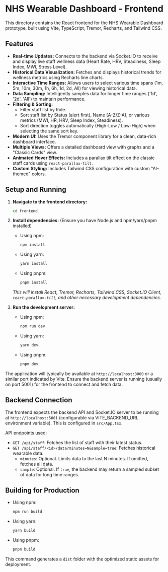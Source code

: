 # NHS Wearable Dashboard - Frontend

This directory contains the React frontend for the NHS Wearable Dashboard prototype, built using Vite, TypeScript, Tremor, Recharts, and Tailwind CSS.

## Features

-   **Real-time Updates:** Connects to the backend via Socket.IO to receive and display live staff wellness data (Heart Rate, HRV, Steadiness, Sleep Index, MWI, Stress Level).
-   **Historical Data Visualization:** Fetches and displays historical trends for wellness metrics using Recharts line charts.
-   **Interactive Time Ranges:** Allows users to select various time spans (1m, 5m, 10m, 30m, 1h, 6h, 1d, 2d, All) for viewing historical data.
-   **Data Sampling:** Intelligently samples data for longer time ranges ('1d', '2d', 'All') to maintain performance.
-   **Filtering & Sorting:**
    -   Filter staff list by Role.
    -   Sort staff list by Status (alert first), Name (A-Z/Z-A), or various metrics (MWI, HR, HRV, Sleep Index, Steadiness).
    -   Sort direction toggles automatically (High-Low / Low-High) when selecting the same sort key.
-   **Modern UI:** Uses the Tremor component library for a clean, data-rich dashboard interface.
-   **Multiple Views:** Offers a detailed dashboard view with graphs and a "Classic Cards" view.
-   **Animated Hover Effects:** Includes a parallax tilt effect on the classic staff cards using `react-parallax-tilt`.
-   **Custom Styling:** Includes Tailwind CSS configuration with custom "AI-themed" colors.

## Setup and Running

1.  **Navigate to the frontend directory:**
    ```bash
    cd frontend
    ```

2.  **Install dependencies:**
    (Ensure you have Node.js and npm/yarn/pnpm installed)
    *   Using npm:
        ```bash
        npm install
        ```
    *   Using yarn:
        ```bash
        yarn install
        ```
    *   Using pnpm:
        ```bash
        pnpm install
        ```
    *This will install React, Tremor, Recharts, Tailwind CSS, Socket.IO Client, `react-parallax-tilt`, and other necessary development dependencies.*

3.  **Run the development server:**
    *   Using npm:
        ```bash
        npm run dev
        ```
    *   Using yarn:
        ```bash
        yarn dev
        ```
    *   Using pnpm:
        ```bash
        pnpm dev
        ```

The application will typically be available at `http://localhost:3000` or a similar port indicated by Vite. Ensure the backend server is running (usually on port 5001) for the frontend to connect and fetch data.

## Backend Connection

The frontend expects the backend API and Socket.IO server to be running at `http://localhost:5001` (configurable via VITE_BACKEND_URL environment variable). This is configured in `src/App.tsx`.

API endpoints used:
-   `GET /api/staff`: Fetches the list of staff with their latest status.
-   `GET /api/staff/<id>/data?minutes=N&sample=true`: Fetches historical wearable data.
    -   `minutes`: Optional. Limits data to the last N minutes. If omitted, fetches all data.
    -   `sample`: Optional. If `true`, the backend may return a sampled subset of data for long time ranges.

## Building for Production

*   Using npm:
    ```bash
    npm run build
    ```
*   Using yarn:
    ```bash
    yarn build
    ```
*   Using pnpm:
    ```bash
    pnpm build
    ```

This command generates a `dist` folder with the optimized static assets for deployment. 